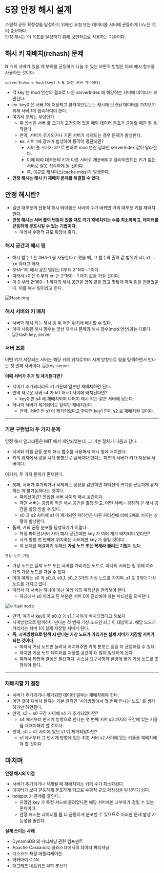 # 5장 안정 해시 설계

수평적 규모 확장성을 달성하기 위해선 요청 또는 데이터를 서버에 균등하게 나누는 것이 중요하다.<br>
안정 해시는 이 목표를 달성하기 위해 보편적으로 사용하는 기술이다.

## 해시 키 재배치(rehash) 문제
N 개의 서버가 있을 때 부하를 균등하게 나눌 수 있는 보편적 방법은 아래 해시 함수를 사용하는 것이다.
```
serverIndex = hash(key) % N (N은 서버 개수이다)
```

- 각 key 는 mod 연산의 결과로 나온 serverIndex 에 해당하는 서버에 데이터가 보관된다.
- ex. key0 은 서버 1에 저장되고 클라이언트는는 캐시에 보관된 데이터를 가져오기 위해 서버 1에 접속하여야 한다.
- 여기서 문제는 무엇인가
    - 위 방식은 서버 풀 크기가 고정되어 있을 때와 데이터 분포가 균등할 때만 잘 동작한다.
    - 만약, 서버가 추가되거나 기존 서버가 삭제되는 경우 문제가 발생한다.
    - ex. 서버 1에 장애가 발생하여 동작이 중단되면?
         - 서버 풀 크기가 3으로 변하여 mod 연산 결과인 serverIndex 값이 달라진다.
         - 이에 따라 대부분의 키가 다른 서버로 재분배되고 클라이언트는 키가 없는 서버로 잘못 접속하게 될 것이다.
         - 즉, 대규모 캐시미스(cache miss)가 발생한다.
- **안정 해시는 해시 키 재배치 문제를 해결할 수 있다.**

## 안정 해시란?
- 일반 대부분의 전통적 해시 테이블은 서버의 수가 바뀌면 거의 대부분 키를 재배치한다.
- **안정 해시는 서버 풀의 변동이 있을 때도 키가 재배치되는 수를 최소화하고, 데이터를 균등하게 분포시킬 수 있는 기법이다.**
    - 따라서 수평적 규모 확장에 좋다.

### 해시 공간과 해시 링
- 해시 함수 f 는 SHA-1 을 사용한다고 했을 때, 그 함수의 출력 값 범위가 x0, x1 ... xn 이라고 하자.
- SHA-1의 해시 공간 범위는 0부터 2^160 - 1이다.
- 따라서 x0 은 0 부터 xn 은 2^160 - 1 까지 값을 가질 것이다.
- 이 0 부터 2^160 - 1 까지의 해시 공간을 양쪽 끝을 잡고 맞닿게 하여 링을 만들었을 때, 이를 해시 링이라고 한다.

![Hash ring](img/image-1.png)

### 해시 서버와 키 배치
- 서버와 해시 키는 해시 링 위 어떤 위치에 배치할 수 있다.
- 이때 사용된 해시 함수는 앞선 재배치 문제의 해시 함수(mod 연산)과는 다르다.
![Hash key, server](img/image-3.png)

### 서버 조회
어떤 키가 저장되는 서버는 해당 키의 위치로부터 시계 방향으로 링을 탐색하면서 만나는 첫 번째 서버이다.
![key-server](img/image-5.png)

**이때 서버가 추가 및 제거된다면?**
- 서버가 추가되더라도 키 가운데 일부만 재배치하면 된다.
- 만약 새로운 서버 s4 가 k0 과 s0 사이에 배치된다면?
    - key0 만 s4 에 재배치되며 나머지 해시 키는 같은 서버에 남는다.
- 하나의 서버가 제거되어도 일부만 재배치된다.
    - 만약, 서버1 인 s1 이 제거되었다고 한다면 key1 만이 s2 로 재배치될 것이다.

___

### 기본 구현법의 두 가지 문제
안정 해시 알고리즘은 MIT 에서 제안되었는데, 그 기본 절차가 다음과 같다.
- 서버와 키를 균등 분포 해시 함수를 사용해서 해시 링에 배치한다.
- 키의 위치에서 링을 시계 방향으로 탐색하다 만다는 최초의 서버가 키가 저장될 서버이다. 

여기서, 두 가지 문제가 존재한다.

- 첫째, 서버가 추가되거나 삭제되는 상황을 감안하면 파티션의 크기를 균등하게 유지하는 게 불가능하다는 것이다.
    - 파티션이란? 인접한 서버 사이의 해시 공간이다.
    - 어떤 서버는 굉장히 작은 해시 공간을 할당 받고, 어떤 서버는 굉장히 큰 해시 공간을 할당 받을 수 있다.
    - s0 과 s2 사이에 s1 이 제거되면 파티션은 다른 파티션에 비해 2배로 커지는 상황이 발생한다.
- 둘째, 키의 균등 분포를 달성하기가 어렵다.
    - 특정 파티션(서버 사이 해시 공간)에만 key 가 여러 개가 배치되어 있다면? 
    - 시계 방향 첫 번째에 위치하는 서버에만 key 가 몰릴 것이다.
    - 이 문제를 해결하기 위해선 **가상 노드 또는 복제라 불리는 기법**이 있다.

`가상 노드 기법`
- 가상 노드는 실제 노드 또는 서버를 가리키는 노드로, 하나의 서버는 링 위에 여러 개의 가상 노드를 가질 수 있다.
- 아래 예제는 s0 이 s0_0, s0_1, s0_2 3개의 가상 노드를 가지며, s1 도 3개의 가상 노드를 가지고 있다.
- 따라서 각 서버는 하나아 아닌 여러 개의 파티션을 관리해야 한다.
    - 아래에서 s0 이라고 된 부분은 서버 0이 관리해야 하는 파티션을 의미한다.

![virtual node](img/image-4.png)
- 만약, 여기서 key0 이 s0_0 과 s1_1 사이에 배치되었다고 해보자
- 시계방향으로 탐색하다 만나는 첫 번째 가상 노드인 s1_1 이 대상이고, 해당 노드가 가리키는 서버 1이 실제 저장할 서버가 된다.
- **즉, 시계방향으로 탐색 시 만나는 가상 노드가 가리키는 실제 서버가 저장할 서버가 되는 것이다.**
    - 따라서 가상 노드만 늘려서 배치해주면 키의 분포는 점점 더 균등해질 수 있다.
    - 하지만 가상 노드 데이터를 저장할 공간이 더 많이 필요하게 된다.
    - 따라서 타협적 결정은 필요하다. 시스템 요구사항과 환경에 맞게 가상 노드를 조정해야 한다.

___

### 재배치할 키 결정
- 서버가 추가되거나 제거되면 데이터 일부는 재배치해야 한다.
- 어떤 것이 재배치 될지는 기본 원칙인 '시계방향에서 첫 번째 만나는 노드' 를 생각하기만 하면된다.
- 만약, s3 ~ s0 구간 사이에 s4 가 추가되었다면?
    - s4 에서부터 반시계 방향으로 만나는 첫 번째 서버 s3 까지의 구간에 있는 키들을 재배치해야 할 것이다.
- 만약, s0 ~ s2 사이에 있던 s1 이 제거되었다면?
    - s1 에서부터 그 반시계 방향에 있는 최초 서버 s2 사이에 있는 키들을 재배치해야 할 것이다.

## 마치며
**안정 해시의 이점** 
- 서버가 추가되거나 삭제될 때 재배치되는 키의 수가 최소화된다. 
- 데이터가 보다 균등하게 분포하게 되므로 수평적 규모 확장성을 달성하기 쉽다.
- hotspot 키 문제를 줄인다.
    - 유명인 key 가 특정 샤드에 몰려있다면 해당 서버에만 과부하가 걸릴 수 있는 문제이다.
    - 안정 해시는 데이터를 좀 더 균등하게 분포할 수 있으므로 이러한 문제 발생 가능성을 줄인다.

**실제 쓰이는 사례**
- DynamoDB 의 파티셔닝 관련 컴포넌트
- Apache Cassandra 클러스터에서의 데이터 파티셔닝
- 디스코드 채팅 애플리케이션
- 아카마이 CDN
- 매그레프 네트워크 부하 분산기


